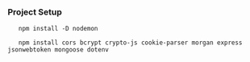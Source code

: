 ###  Project Setup

```
   npm install -D nodemon

   npm install cors bcrypt crypto-js cookie-parser morgan express jsonwebtoken mongoose dotenv
```